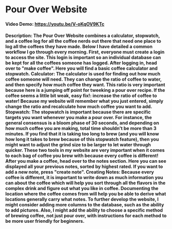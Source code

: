 # Pour Over Website
#### Video Demo:  https://youtu.be/V-oKqOV9KTc
#### Description: The Pour Over Website combines a calculator, stopwatch, and a coffee log for all the coffee nerds out there that need one place to log all the coffees they have made. Below I have detailed a common workflow I go through every morning. First, everyone must create a login to access the site. This login is important so an individual database can be kept for all the coffees someone has logged. After logging in, head over to "make coffee". Here you will find a basic coffee calculator and stopwatch. Calculator: The calculator is used for finding out how much coffee someone will need. They can change the ratio of coffee to water, and then specify how much coffee they want. This ratio is very important because here is a jumping off point for tweeking a pour over recipe. If the coffee seems a little bit weak, easy fix!: increase the ratio of coffee to water! Because my website will remember what you just entered, simply change the ratio and recalculate how much coffee you want to add. Stopwatch: The stopwatch is important because there are specific targets you want whenever you make a pour over. For instance, the general consensus is a bloom phase of 30 seconds, and depending on how much coffee you are making, total time shouldn't be more than 3 minutes. If you find that it is taking too long to brew (and you will know how long it takes to brew because of this stopwatch feature), then you might want to adjust the grind size to be larger to let water through quicker. These two tools in my website are very important when it comes to each bag of coffee you brew with because every coffee is different! After you make a coffee, head over to the notes section. Here you can see displayed all your previous notes, sorted by highest rated. If you want to add a new note, press "create note". Creating Notes: Because every coffee is different, it is important to write down as much information you can about the coffee which will help you sort through all the flavors in the complex drink and figure out what you like in coffee. Documenting the location where the coffee comes from will help you be able to derive what locations generally carry what notes. To further develop the website, I might consider adding more columns to the database, such as the ability to add pictures. Also, I might add the ability to choose a specific method of brewing coffee, not just pour over, with instructions for each method to be more user friendly for beginners.